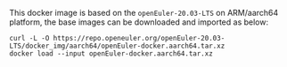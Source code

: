 This docker image is based on the `openEuler-20.03-LTS` on ARM/aarch64 platform,
the base images can be downloaded and imported as below:

```shell script
curl -L -O https://repo.openeuler.org/openEuler-20.03-LTS/docker_img/aarch64/openEuler-docker.aarch64.tar.xz
docker load --input openEuler-docker.aarch64.tar.xz
```